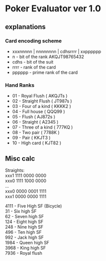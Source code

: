 
<h1> Poker Evaluator ver 1.0 </h1>

## explanations

### Card encoding scheme
* xxxnnnnn | nnnnnnnn | cdhsrrrr | xxpppppp  
* n - bit of the rank AKQJT98765432  
* cdhs - bit of the suit  
* rrrr - rank of the card  
* pppppp - prime rank of the card  

### Hand Ranks
* 01 - Royal Flush     ( AKQJTs )  
* 02 - Straight Flush  ( JT987s )  
* 03 - Four of a kind  ( KKKK2  )  
* 04 - Full house      ( QQQ99  )  
* 05 - Flush           ( AJ872s )  
* 06 - Straight        ( A2345  )  
* 07 - Three of a kind ( 777KQ  )  
* 08 - Two pair        ( 7788K  )  
* 09 - Pair            ( KKJT3  )  
* 10 - High card       ( KJT82  )  
  
## Misc calc

Straights:  
xxx1 1111 0000 0000   
xxx0 1111 1000 0000  
...  
xxx0 0000 0001 1111  
xxx1 0000 0000 1111  
 
4111 - Five High SF (Bicycle)  
31   - Six high SF  
62   - Seven high SF   
124  - Eight high SF  
248  - Nine high SF  
496  - Ten high SF  
992  - Jack high SF  
1984 - Queen high SF  
3968 - King high SF  
7936 - Royal flush  
 